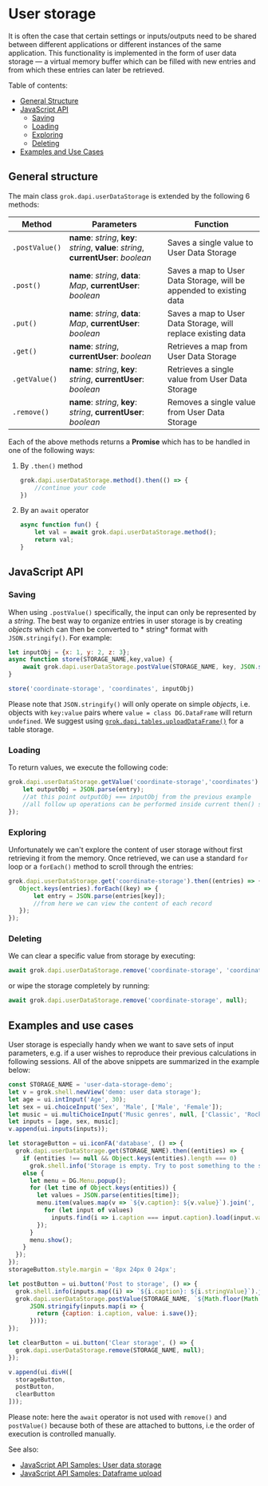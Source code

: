 <!-- TITLE: User storage -->
<!-- SUBTITLE: -->

# User storage

It is often the case that certain settings or inputs/outputs need to be shared between different applications or
different instances of the same application. This functionality is implemented in the form of user data storage — a
virtual memory buffer which can be filled with new entries and from which these entries can later be retrieved.

Table of contents:

* [General Structure](#general-structure)
* [JavaScript API](#javascript-api)
  * [Saving](#saving)
  * [Loading](#loading)
  * [Exploring](#exploring)
  * [Deleting](#deleting)
* [Examples and Use Cases](#examples-and-use-cases)

## General structure

The main class `grok.dapi.userDataStorage` is extended by the following 6 methods:

| Method         | Parameters                                                                                                             | Function                                                            |
|----------------|------------------------------------------------------------------------------------------------------------------------|---------------------------------------------------------------------|
| `.postValue()` | <b>name</b>: <i>string</i>, <b>key</b>: <i>string</i>, <b>value</b>: <i>string</i>, <b>currentUser</b>: <i>boolean</i> | Saves a single value to User Data Storage                           |
| `.post()`      | <b>name</b>: <i>string</i>, <b>data</b>: <i>Map</i>, <b>currentUser</b>: <i>boolean</i>                                | Saves a map to User Data Storage, will be appended to existing data |
| `.put()`       | <b>name</b>: <i>string</i>, <b>data</b>: <i>Map</i>, <b>currentUser</b>: <i>boolean</i>                                | Saves a map to User Data Storage, will replace existing data        |
| `.get()`       | <b>name</b>: <i>string</i>, <b>currentUser</b>: <i>boolean</i>                                                         | Retrieves a map from User Data Storage                              |
| `.getValue()`  | <b>name</b>: <i>string</i>, <b>key</b>: <i>string</i>, <b>currentUser</b>: <i>boolean</i>                              | Retrieves a single value from User Data Storage                     |
| `.remove()`    | <b>name</b>: <i>string</i>, <b>key</b>: <i>string</i>, <b>currentUser</b>: <i>boolean</i>                              | Removes a single value from User Data Storage                       |

Each of the above methods returns a **Promise** which has to be handled in one of the following ways:

1. By `.then()` method

    ```js
    grok.dapi.userDataStorage.method().then(() => {
        //continue your code
    })
    ```

2. By an `await` operator

    ```js
    async function fun() {
        let val = await grok.dapi.userDataStorage.method();
        return val;
    }
    ```

## JavaScript API

### Saving

When using `.postValue()` specifically, the input can only be represented by a *string*. The best way to organize
entries in user storage is by creating *objects* which can then be converted to *
string* format with `JSON.stringify()`. For example:

```js
let inputObj = {x: 1, y: 2, z: 3};
async function store(STORAGE_NAME,key,value) {
    await grok.dapi.userDataStorage.postValue(STORAGE_NAME, key, JSON.stringify(value));
}

store('coordinate-storage', 'coordinates', inputObj)
```

Please note that `JSON.stringify()` will only operate on simple *objects*, i.e. objects with `key:value` pairs where
`value = class DG.DataFrame` will return `undefined`. We suggest
using [`grok.dapi.tables.uploadDataFrame()`](https://dev.datagrok.ai/js/samples/data-access/save-and-load-df)
for a table storage.

### Loading

To return values, we execute the following code:

```js
grok.dapi.userDataStorage.getValue('coordinate-storage','coordinates').then((entry) => {
    let outputObj = JSON.parse(entry);
    //at this point outputObj === inputObj from the previous example
    //all follow up operations can be performed inside current then() statement
});
```

### Exploring

Unfortunately we can't explore the content of user storage without first retrieving it from the memory. Once retrieved,
we can use a standard `for` loop or a `forEach()` method to scroll through the entries:

 ```js
grok.dapi.userDataStorage.get('coordinate-storage').then((entries) => {
    Object.keys(entries).forEach((key) => {
        let entry = JSON.parse(entries[key]);
        //from here we can view the content of each record
    });
});
```

### Deleting

We can clear a specific value from storage by executing:

```js
await grok.dapi.userDataStorage.remove('coordinate-storage', 'coordinates');
```

or wipe the storage completely by running:

```js
await grok.dapi.userDataStorage.remove('coordinate-storage', null);
```

## Examples and use cases

User storage is especially handy when we want to save sets of input parameters, e.g. if a user wishes to reproduce their
previous calculations in following sessions. All of the above snippets are summarized in the example below:

```js
const STORAGE_NAME = 'user-data-storage-demo';
let v = grok.shell.newView('demo: user data storage');
let age = ui.intInput('Age', 30);
let sex = ui.choiceInput('Sex', 'Male', ['Male', 'Female']);
let music = ui.multiChoiceInput('Music genres', null, ['Classic', 'Rock', 'Pop', 'Jazz']);
let inputs = [age, sex, music];
v.append(ui.inputs(inputs));

let storageButton = ui.iconFA('database', () => {
  grok.dapi.userDataStorage.get(STORAGE_NAME).then((entities) => {
    if (entities !== null && Object.keys(entities).length === 0)
      grok.shell.info('Storage is empty. Try to post something to the storage');
    else {
      let menu = DG.Menu.popup();
      for (let time of Object.keys(entities)) {
        let values = JSON.parse(entities[time]);
        menu.item(values.map(v => `${v.caption}: ${v.value}`).join(', '), () => {
          for (let input of values)
            inputs.find(i => i.caption === input.caption).load(input.value);
        });
      }
      menu.show();
    }
  });
});
storageButton.style.margin = '8px 24px 0 24px';

let postButton = ui.button('Post to storage', () => {
  grok.shell.info(inputs.map((i) => `${i.caption}: ${i.stringValue}`).join('<br>'));
  grok.dapi.userDataStorage.postValue(STORAGE_NAME, `${Math.floor(Math.random() * Math.floor(1000))}`,
      JSON.stringify(inputs.map(i => {
        return {caption: i.caption, value: i.save()};
      })));
});

let clearButton = ui.button('Clear storage', () => {
  grok.dapi.userDataStorage.remove(STORAGE_NAME, null);
});

v.append(ui.divH([
  storageButton,
  postButton,
  clearButton
]));
```

Please note: here the `await` operator is not used with `remove()` and `postValue()` because both of these are attached
to buttons, i.e the order of execution is controlled manually.

See also:

* [JavaScript API Samples: User data storage](https://public.datagrok.ai/js/samples/misc/user-data-storage)
* [JavaScript API Samples: Dataframe upload](https://dev.datagrok.ai/js/samples/data-access/save-and-load-df)
